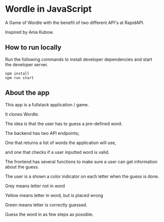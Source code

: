 # Wordle in JavaScript

A Game of Wordle with the benefit of two different API's at RapidAPI.

Inspired by Ania Kubow.

## How to run locally

Run the following commands to install developer dependencies and start the developer server.

```
npm install
npm run start
```

## About the app

This app is a fullstack application / game.

It clones Wordle.

The idea is that the user has to guess a pre-defined word.



The backend has two API endpoints;

One that returns a list of words the application will use,

and one that checks if a user inputted word is valid.



The frontend has several functions to make sure a user can get information about the guess.

The user is a shown a color indicator on each letter when the guess is done.

Grey means letter not in word

Yellow means letter in word, but is placed wrong

Green means letter is correctly guessed.



Guess the word in as few steps as possible.
